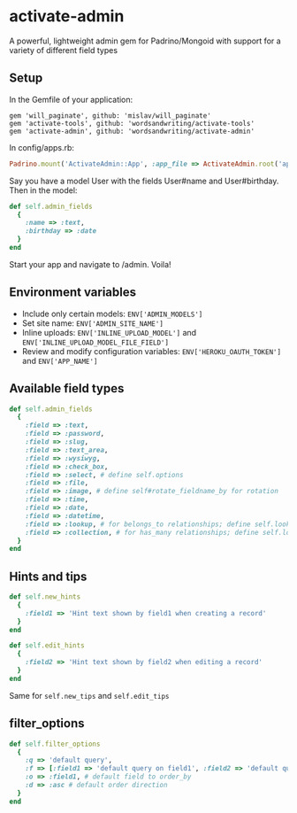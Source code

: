 activate-admin
=================

A powerful, lightweight admin gem for Padrino/Mongoid with support for a variety of different field types

Setup
---

In the Gemfile of your application:
```
gem 'will_paginate', github: 'mislav/will_paginate'
gem 'activate-tools', github: 'wordsandwriting/activate-tools'
gem 'activate-admin', github: 'wordsandwriting/activate-admin'
```

In config/apps.rb:
``` ruby
Padrino.mount('ActivateAdmin::App', :app_file => ActivateAdmin.root('app/app.rb')).to('/admin')
```

Say you have a model User with the fields User#name and User#birthday. Then in the model:
``` ruby
def self.admin_fields
  {
    :name => :text,
    :birthday => :date
  }
end
```
Start your app and navigate to /admin. Voila!

Environment variables
-----
* Include only certain models: `ENV['ADMIN_MODELS']`
* Set site name: `ENV['ADMIN_SITE_NAME']`
* Inline uploads: `ENV['INLINE_UPLOAD_MODEL']` and `ENV['INLINE_UPLOAD_MODEL_FILE_FIELD']`
* Review and modify configuration variables: `ENV['HEROKU_OAUTH_TOKEN']` and `ENV['APP_NAME']`

Available field types
-----
``` ruby
def self.admin_fields
  {
    :field => :text,
    :field => :password,
    :field => :slug,
    :field => :text_area,
    :field => :wysiwyg, 
    :field => :check_box,
    :field => :select, # define self.options
    :field => :file,
    :field => :image, # define self#rotate_fieldname_by for rotation  
    :field => :time,
    :field => :date,
    :field => :datetime,
    :field => :lookup, # for belongs_to relationships; define self.lookup on associated model
    :field => :collection, # for has_many relationships; define self.lookup on associated model
  }
end
```

Hints and tips
-----

``` ruby
def self.new_hints
  {
    :field1 => 'Hint text shown by field1 when creating a record'      
  }
end 

def self.edit_hints
  {
    :field2 => 'Hint text shown by field2 when editing a record'      
  }
end 
```

Same for `self.new_tips` and `self.edit_tips`

filter_options
-----

``` ruby
def self.filter_options
  {
    :q => 'default query', 
    :f => [:field1 => 'default query on field1', :field2 => 'default query on field2'],
    :o => :field1, # default field to order_by
    :d => :asc # default order direction
  }
end
```
